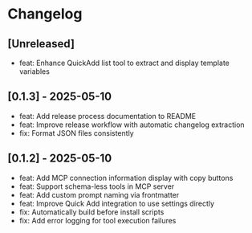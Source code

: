 # Changelog

## [Unreleased]
- feat: Enhance QuickAdd list tool to extract and display template variables

## [0.1.3] - 2025-05-10
- feat: Add release process documentation to README
- feat: Improve release workflow with automatic changelog extraction
- fix: Format JSON files consistently

## [0.1.2] - 2025-05-10
- feat: Add MCP connection information display with copy buttons
- feat: Support schema-less tools in MCP server
- feat: Add custom prompt naming via frontmatter
- feat: Improve Quick Add integration to use settings directly
- fix: Automatically build before install scripts
- fix: Add error logging for tool execution failures
